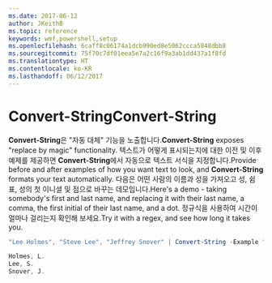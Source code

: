```yaml
---
ms.date: 2017-06-12
author: JKeithB
ms.topic: reference
keywords: wmf,powershell,setup
ms.openlocfilehash: 6caff8c06174a1dcb990ed8e5062ccca5848dbb8
ms.sourcegitcommit: 75f70c7df01eea5e7a2c16f9a3ab1dd437a1f8fd
ms.translationtype: HT
ms.contentlocale: ko-KR
ms.lasthandoff: 06/12/2017
---
```

# <a name="convert-string"></a><span data-ttu-id="83c32-102">Convert-String</span><span class="sxs-lookup"><span data-stu-id="83c32-102">Convert-String</span></span>
<span data-ttu-id="83c32-103">**Convert-String**은 "자동 대체" 기능을 노출합니다.</span><span class="sxs-lookup"><span data-stu-id="83c32-103">**Convert-String** exposes "replace by magic" functionality.</span></span> <span data-ttu-id="83c32-104">텍스트가 어떻게 표시되는지에 대한 이전 및 이후 예제를 제공하면 **Convert-String**에서 자동으로 텍스트 서식을 지정합니다.</span><span class="sxs-lookup"><span data-stu-id="83c32-104">Provide before and after examples of how you want text to look, and **Convert-String** formats your text automatically.</span></span> <span data-ttu-id="83c32-105">다음은 어떤 사람의 이름과 성을 가져오고 성, 쉼표, 성의 첫 이니셜 및 점으로 바꾸는 데모입니다.</span><span class="sxs-lookup"><span data-stu-id="83c32-105">Here's a demo - taking somebody's first and last name, and replacing it with their last name, a comma, the first initial of their last name, and a dot.</span></span> <span data-ttu-id="83c32-106">정규식을 사용하여 시간이 얼마나 걸리는지 확인해 보세요.</span><span class="sxs-lookup"><span data-stu-id="83c32-106">Try it with a regex, and see how long it takes you.</span></span>

```powershell
"Lee Holmes", "Steve Lee", "Jeffrey Snover" | Convert-String -Example "Bill Gates=Gates, B.","John Smith=Smith, J."

Holmes, L.
Lee, S.
Snover, J.
```

